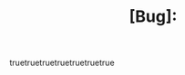 ---
name: NewBugReport
description: File a bug report
title: "[Bug]: "
labels: ["bug", "triage"]
projects: ["octo-org/1", "octo-org/44"]
assigness: 
  - octocat
body: 
  - type : markdown
    attributes: 
      value: |
        Thanks for taking the time to fill out this bug report! 
  - type : input
    id: contact
    attributes: 
      label: Contact Details
      descriiption: How can we get in touch with you if we need more info? 
      placeholder: ex. email@example.com
    validations:
      required: false
  - type : textarea 
    id: what-happened 
    attributes: 
      label: What happened?
      description: Also tell us, what did you expect to haappen?
      placeholder: Tell us what you see!
      value: "A bug happened!"
    validations: 
      required: true
  - type : dropdown
    id: version
    attributes: 
      label: Version
      description: What version of our software are you running?
      options: 
        - 1.0.2 (Default) 
        - 1.0.3 (Edge)
      default: 0
    validations:
      required: true
  - type : dropdown
    id: browsers 
    attributes: 
      label: What browsers are you seeing the problem on?
      multiple: true
      options: 
        - Firefox
        - Chorme
        - Safari
        - Microsoft Edge
  - type : textarea
    id: logs
    attributes: 
      label: Relevant log output
      description: Please copy and paste any relevant log output. This will be automatically formatted into code, so no need for backticks. 
      render: shell
  - type : checkboxes
    id: terms
    attributes: 
      label: Code od Conduct
      description: By submitting this issue, you agree to follow our [Code of Conduct](https://example.com)
      options: 
        - label: I agree to follow this project's Code of Conduct
          required: true
---